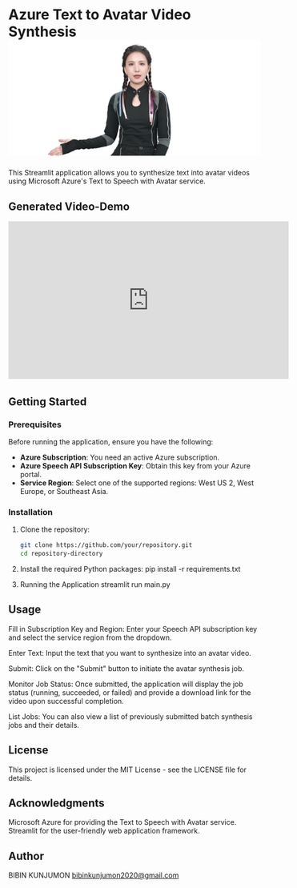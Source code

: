 # Azure Text to Avatar Video Synthesis ![Avatar Image](assets/avatar.png)

This Streamlit application allows you to synthesize text into avatar videos using Microsoft Azure's Text to Speech with Avatar service.
## Generated Video-Demo

<iframe width="560" height="315" src="https://youtu.be/cps8--PuKB0" frameborder="0" allow="accelerometer; autoplay; clipboard-write; encrypted-media; gyroscope; picture-in-picture" allowfullscreen></iframe>


## Getting Started

### Prerequisites

Before running the application, ensure you have the following:

- **Azure Subscription**: You need an active Azure subscription.
- **Azure Speech API Subscription Key**: Obtain this key from your Azure portal.
- **Service Region**: Select one of the supported regions: West US 2, West Europe, or Southeast Asia.

### Installation

1. Clone the repository:

   ```bash
   git clone https://github.com/your/repository.git
   cd repository-directory
2. Install the required Python packages:
pip install -r requirements.txt

3. Running the Application
streamlit run main.py


## Usage
Fill in Subscription Key and Region: Enter your Speech API subscription key and select the service region from the dropdown.

Enter Text: Input the text that you want to synthesize into an avatar video.

Submit: Click on the "Submit" button to initiate the avatar synthesis job.

Monitor Job Status: Once submitted, the application will display the job status (running, succeeded, or failed) and provide a download link for the video upon successful completion.

List Jobs: You can also view a list of previously submitted batch synthesis jobs and their details.

## License
This project is licensed under the MIT License - see the LICENSE file for details.


## Acknowledgments
Microsoft Azure for providing the Text to Speech with Avatar service.
Streamlit for the user-friendly web application framework.
## Author
BIBIN KUNJUMON
bibinkunjumon2020@gmail.com